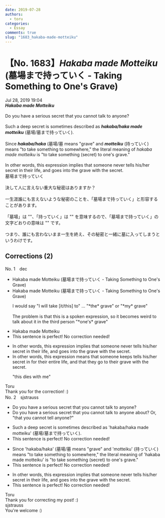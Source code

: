 ```yaml
---
date: 2019-07-28
authors:
  - toru
categories:
  - Essay
comments: true
slug: "1683_hakaba-made-motteiku"
---
```


# 【No. 1683】<strong><em>Hakaba made Motteiku</strong></em> (墓場まで持っていく - Taking Something to One's Grave)
<div class="date">Jul 28, 2019 19:04</div>
<div id="post"><div id="body_show_ori">
<strong><em>Hakaba made Motteiku</strong></em><br/><br/>Do you have a serious secret that you cannot talk to anyone?<br/><br/>Such a deep secret is sometimes described as <strong><em>hakaba/haka made motteiku</em></strong> (墓場/墓まで持っていく).<br/><br/>Since <strong><em>hakaba/haka</em></strong> (墓場/墓 means "grave" and <strong><em>motteiku</em></strong> (持っていく) means "to take something to somewhere," the literal meaning of <em>hakaba made motteiku</em> is "to take something (secret) to one's grave."<br/><br/>In other words, this expression implies that someone never tells his/her secret in their life, and goes into the grave with the secret.
</div></div>

<!-- more -->

<div id="post_ja"><div id="body_show_mo">
墓場まで持っていく<br/><br/>決して人に言えない重大な秘密はありますか？<br/><br/>一生涯誰にも言えないような秘密のことを、「墓場まで持っていく」と形容することがあります。<br/><br/>「墓場」は ""、「持っていく」は "" を意味するので、「墓場まで持っていく」の文字どおりの意味は "" です。<br/><br/>つまり、誰にも言わないまま一生を終え、その秘密と一緒に墓に入ってしまうというわけです。
</div></div>

## Corrections (2)
<div id="block"><div class="first_name"> No. 1　<span class="just_name">dec</span></div><div id="block2">
<ul class="correction_field">
<li class="incorrect">Hakaba made Motteiku (墓場まで持っていく - Taking Something to One's Grave)</li>
<li class="corrected correct">
Hakaba made Motteiku (墓場まで持っていく - Taking Something to One's Grave)
<p class="correction_comment">I would say "I will take [it/this] to" ...  "*the* grave" or "*my* grave"<br/><br/>The problem is that this is a spoken expression, so it becomes weird to talk about it in the third person "*one's* grave"</p>
</li>
</ul>
<ul class="correction_field">
<li class="incorrect">Hakaba made Motteiku</li>
<li class="corrected perfect">This sentence is perfect! No correction needed!</li>
</ul>
<ul class="correction_field">
<li class="incorrect">In other words, this expression implies that someone never tells his/her secret in their life, and goes into the grave with the secret.</li>
<li class="corrected correct">
In other words, this expression <span class="f_blue">means</span> that someone <span class="f_blue">keeps</span><span class="f_red"><span class="sline"> tells</span></span> his/her secret <span class="f_red"><span class="sline">in</span></span><span class="f_blue"> for</span> their <span class="f_blue">entire </span>life, and <span class="f_blue">that they go to their</span> grave with the secret.
<p class="correction_comment">"this dies with me"</p>
</li>
</ul>
</div><div class="name"><span class="just_name">Toru</span><br>
Thank you for the correction! :)
</div>
</div>
<div id="block"><div class="first_name"> No. 2　<span class="just_name">sjstrauss</span></div><div id="block2">
<ul class="correction_field">
<li class="incorrect">Do you have a serious secret that you cannot talk to anyone?</li>
<li class="corrected correct">
Do you have a serious secret that you cannot talk to anyone<span class="f_red"> about</span>?<span class="f_red">  Or, "that you cannot tell anyone?"</span>
</li>
</ul>
<ul class="correction_field">
<li class="incorrect">Such a deep secret is sometimes described as 'hakaba/haka made motteiku' (墓場/墓まで持っていく).</li>
<li class="corrected perfect">This sentence is perfect! No correction needed!</li>
</ul>
<ul class="correction_field">
<li class="incorrect">Since 'hakaba/haka' (墓場/墓 means "grave" and 'motteiku' (持っていく) means "to take something to somewhere," the literal meaning of 'hakaba made motteiku' is "to take something (secret) to one's grave."</li>
<li class="corrected perfect">This sentence is perfect! No correction needed!</li>
</ul>
<ul class="correction_field">
<li class="incorrect">In other words, this expression implies that someone never tells his/her secret in their life, and goes into the grave with the secret.</li>
<li class="corrected perfect">This sentence is perfect! No correction needed!</li>
</ul>
</div><div class="name"><span class="just_name">Toru</span><br>
Thank you for correcting my post! :)
</div>
<div class="name"><span class="just_name">sjstrauss</span><br>
You're welcome :)
</div>
</div>

